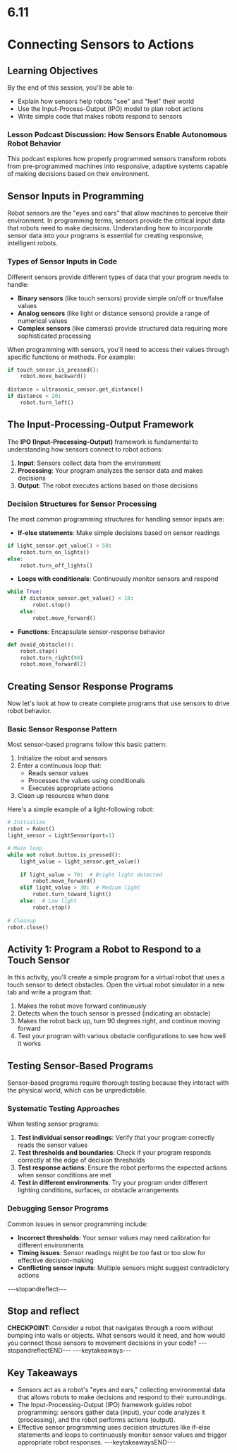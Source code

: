 # 6.11
# **Connecting Sensors to Actions**

## Learning Objectives

By the end of this session, you'll be able to:
- Explain how sensors help robots "see" and "feel" their world
- Use the Input-Process-Output (IPO) model to plan robot actions
- Write simple code that makes robots respond to sensors

### **Lesson Podcast Discussion: How Sensors Enable Autonomous Robot Behavior**

This podcast explores how properly programmed sensors transform robots from pre-programmed machines into responsive, adaptive systems capable of making decisions based on their environment.

## **Sensor Inputs in Programming**

Robot sensors are the "eyes and ears" that allow machines to perceive their environment. In programming terms, sensors provide the critical input data that robots need to make decisions. Understanding how to incorporate sensor data into your programs is essential for creating responsive, intelligent robots.

### **Types of Sensor Inputs in Code**

Different sensors provide different types of data that your program needs to handle:
- **Binary sensors** (like touch sensors) provide simple on/off or true/false values
- **Analog sensors** (like light or distance sensors) provide a range of numerical values
- **Complex sensors** (like cameras) provide structured data requiring more sophisticated processing

When programming with sensors, you'll need to access their values through specific functions or methods. For example:
```python
if touch_sensor.is_pressed():
    robot.move_backward()
    
distance = ultrasonic_sensor.get_distance()
if distance < 20:
    robot.turn_left()
```


## **The Input-Processing-Output Framework**

The **IPO (Input-Processing-Output)** framework is fundamental to understanding how sensors connect to robot actions:

1. **Input**: Sensors collect data from the environment
2. **Processing**: Your program analyzes the sensor data and makes decisions
3. **Output**: The robot executes actions based on those decisions

### **Decision Structures for Sensor Processing**

The most common programming structures for handling sensor inputs are:

- **If-else statements**: Make simple decisions based on sensor readings
```python
if light_sensor.get_value() < 50:
    robot.turn_on_lights()
else:
    robot.turn_off_lights()
```

- **Loops with conditionals**: Continuously monitor sensors and respond
```python
while True:
    if distance_sensor.get_value() < 10:
        robot.stop()
    else:
        robot.move_forward()
```

- **Functions**: Encapsulate sensor-response behavior
```python
def avoid_obstacle():
    robot.stop()
    robot.turn_right(90)
    robot.move_forward(2)
```

## **Creating Sensor Response Programs**

Now let's look at how to create complete programs that use sensors to drive robot behavior.

### **Basic Sensor Response Pattern**

Most sensor-based programs follow this basic pattern:

1. Initialize the robot and sensors
2. Enter a continuous loop that:
   - Reads sensor values
   - Processes the values using conditionals
   - Executes appropriate actions
3. Clean up resources when done

Here's a simple example of a light-following robot:

```python
# Initialize
robot = Robot()
light_sensor = LightSensor(port=1)

# Main loop
while not robot.button.is_pressed():
    light_value = light_sensor.get_value()
    
    if light_value > 70:  # Bright light detected
        robot.move_forward()
    elif light_value > 30:  # Medium light
        robot.turn_toward_light()
    else:  # Low light
        robot.stop()
        
# Cleanup
robot.close()
```

## **Activity 1: Program a Robot to Respond to a Touch Sensor**

In this activity, you'll create a simple program for a virtual robot that uses a touch sensor to detect obstacles. Open the virtual robot simulator in a new tab and write a program that:
1. Makes the robot move forward continuously
2. Detects when the touch sensor is pressed (indicating an obstacle)
3. Makes the robot back up, turn 90 degrees right, and continue moving forward
4. Test your program with various obstacle configurations to see how well it works

## **Testing Sensor-Based Programs**

Sensor-based programs require thorough testing because they interact with the physical world, which can be unpredictable.

### **Systematic Testing Approaches**

When testing sensor programs:

1. **Test individual sensor readings**: Verify that your program correctly reads the sensor values
2. **Test thresholds and boundaries**: Check if your program responds correctly at the edge of decision thresholds
3. **Test response actions**: Ensure the robot performs the expected actions when sensor conditions are met
4. **Test in different environments**: Try your program under different lighting conditions, surfaces, or obstacle arrangements

### **Debugging Sensor Programs**

Common issues in sensor programming include:

- **Incorrect thresholds**: Your sensor values may need calibration for different environments
- **Timing issues**: Sensor readings might be too fast or too slow for effective decision-making
- **Conflicting sensor inputs**: Multiple sensors might suggest contradictory actions

---stopandreflect---
## Stop and reflect

**CHECKPOINT:** Consider a robot that navigates through a room without bumping into walls or objects. What sensors would it need, and how would you connect those sensors to movement decisions in your code?
---stopandreflectEND---
---keytakeaways---
## Key Takeaways
- Sensors act as a robot's "eyes and ears," collecting environmental data that allows robots to make decisions and respond to their surroundings.
- The Input-Processing-Output (IPO) framework guides robot programming: sensors gather data (input), your code analyzes it (processing), and the robot performs actions (output).
- Effective sensor programming uses decision structures like if-else statements and loops to continuously monitor sensor values and trigger appropriate robot responses.
---keytakeawaysEND---





